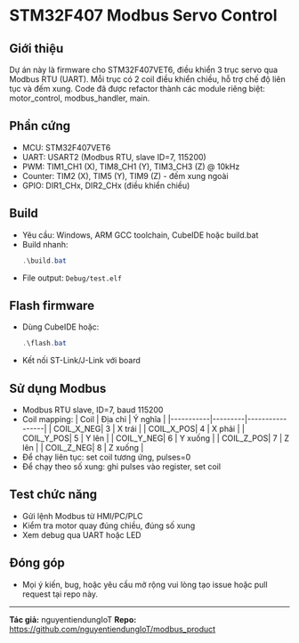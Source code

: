 # STM32F407 Modbus Servo Control

## Giới thiệu
Dự án này là firmware cho STM32F407VET6, điều khiển 3 trục servo qua Modbus RTU (UART). Mỗi trục có 2 coil điều khiển chiều, hỗ trợ chế độ liên tục và đếm xung. Code đã được refactor thành các module riêng biệt: motor_control, modbus_handler, main.

## Phần cứng
- MCU: STM32F407VET6
- UART: USART2 (Modbus RTU, slave ID=7, 115200)
- PWM: TIM1_CH1 (X), TIM8_CH1 (Y), TIM3_CH3 (Z) @ 10kHz
- Counter: TIM2 (X), TIM5 (Y), TIM9 (Z) - đếm xung ngoài
- GPIO: DIR1_CHx, DIR2_CHx (điều khiển chiều)

## Build
- Yêu cầu: Windows, ARM GCC toolchain, CubeIDE hoặc build.bat
- Build nhanh:
  ```powershell
  .\build.bat
  ```
- File output: `Debug/test.elf`

## Flash firmware
- Dùng CubeIDE hoặc:
  ```powershell
  .\flash.bat
  ```
- Kết nối ST-Link/J-Link với board

## Sử dụng Modbus
- Modbus RTU slave, ID=7, baud 115200
- Coil mapping:
  | Coil      | Địa chỉ | Ý nghĩa         |
  |-----------|---------|-----------------|
  | COIL_X_NEG| 3       | X trái          |
  | COIL_X_POS| 4       | X phải          |
  | COIL_Y_POS| 5       | Y lên           |
  | COIL_Y_NEG| 6       | Y xuống         |
  | COIL_Z_POS| 7       | Z lên           |
  | COIL_Z_NEG| 8       | Z xuống         |
- Để chạy liên tục: set coil tương ứng, pulses=0
- Để chạy theo số xung: ghi pulses vào register, set coil

## Test chức năng
- Gửi lệnh Modbus từ HMI/PC/PLC
- Kiểm tra motor quay đúng chiều, đúng số xung
- Xem debug qua UART hoặc LED

## Đóng góp
- Mọi ý kiến, bug, hoặc yêu cầu mở rộng vui lòng tạo issue hoặc pull request tại repo này.

---
**Tác giả:** nguyentiendungIoT
**Repo:** https://github.com/nguyentiendungIoT/modbus_product
